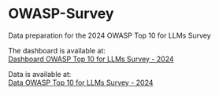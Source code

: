 # OWASP-Survey
Data preparation for the 2024 OWASP Top 10 for LLMs Survey

The dashboard is available at:  
<a href="https://lookerstudio.google.com/reporting/c121d486-9565-4efd-baed-0d8d348b8b62">Dashboard OWASP Top 10 for LLMs Survey - 2024</a>  

Data is available at:  
<a href="[https://lookerstudio.google.com/reporting/c121d486-9565-4efd-baed-0d8d348b8b62](https://docs.google.com/spreadsheets/d/12BoN08vpPAm-mRz3dShAExd4xQXZfXrmASHAPO3YSF8/edit?usp=sharing)https://docs.google.com/spreadsheets/d/12BoN08vpPAm-mRz3dShAExd4xQXZfXrmASHAPO3YSF8/edit?usp=sharing">Data OWASP Top 10 for LLMs Survey - 2024</a>
